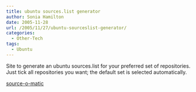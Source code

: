 ```yaml
---
title: ubuntu sources.list generator
author: Sonia Hamilton
date: 2005-11-28
url: /2005/11/27/ubuntu-sourceslist-generator/
categories:
  - Other-Tech
tags:
  - Ubuntu
---
```

Site to generate an ubuntu sources.list for your preferred set of repositories. Just tick all repositories you want; the default set is selected automatically.
<!--more-->

[source-o-matic][1]

 [1]: http://www.ubuntulinux.nl/source-o-matic

